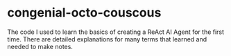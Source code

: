 # congenial-octo-couscous
The code I used to learn the basics of creating a ReAct AI Agent for the first time. There are detailed explanations for many terms that learned and needed to make notes.
